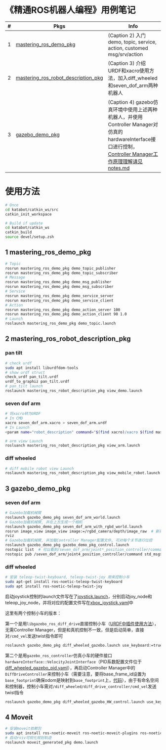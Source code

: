 # 《精通ROS机器人编程》用例笔记

| # | Pkgs | Info |
| - | - | - |
| 1 | [mastering_ros_demo_pkg](./src/mastering_ros_demo_pkg/) | (Caption 2) 入门demo, topic, service, action, customed msg/srv/action |
| 2 | [mastering_ros_robot_description_pkg](./src/mastering_ros_robot_description_pkg/) | (Caption 3) 介绍URDF和xacro使用方法，加入diff_wheeled和seven_dof_arm两种机器人 |
| 3 | [gazebo_demo_pkg](./src/gazebo_demo_pkg/) | (Caption 4) gazebo仿真环境中使用上述两种机器人，并使用Controller Manager对仿真的hardwareInterface接口进行控制，[Controller Manager工作原理理解请见notes.md](./notes.md#controller-manager工作原理)

# 使用方法
```bash
# Once
cd katabot/catkin_ws/src
catkin_init_workspace

# Build if update
cd katabot/catkin_ws
catkin_build
source devel/setup.zsh
```
## 1 mastering_ros_demo_pkg
```bash
# Topic
rosrun mastering_ros_demo_pkg demo_topic_publisher
rosrun mastering_ros_demo_pkg demo_topic_subscriber
# Message
rosrun mastering_ros_demo_pkg demo_msg_publisher
rosrun mastering_ros_demo_pkg demo_msg_subscriber
# Service
rosrun mastering_ros_demo_pkg demo_service_server
rosrun mastering_ros_demo_pkg demo_service_client
# Action
rosrun mastering_ros_demo_pkg demo_action_server 100
rosrun mastering_ros_demo_pkg demo_action_client 90 1.0
# Launch
roslaunch mastering_ros_demo_pkg demo_topic.launch
```

## 2 mastering_ros_robot_description_pkg
### pan tilt
```bash
# check urdf
sudo apt install liburdfdom-tools
# show urdf struct
check_urdf pan_tilt.urdf
urdf_to_graphiz pan_tilt.urdf
# pan_tilt launch
roslaunch mastering_ros_robot_description_pkg view_demo.launch
```
### seven dof arm
```bash
# 将xacro转为URDF
# In CMD
xacro seven_dof_arm.xacro > seven_dof_arm.urdf
# In Launch
<param name="robot_description" command="$(find xacro)/xacro $(find mastering_ros_robot_description_pkg)/urdf/seven_dof_arm.xacro" />

# arm view Launch
rosluanch mastering_ros_robot_description_pkg view_arm.launch
```
### diff wheeled
```bash
# diff mobile robot view Launch
roslaunch mastering_ros_robot_description_pkg view_mobile_robot.launch
```

## 3 gazebo_demo_pkg
### seven dof arm
```bash
# Gazebo加载机械臂
roslaunch gazebo_demo_pkg seven_dof_arm_world.launch
# Gazebo加载机械臂, 并在上方生成一个相机
roslaunch gazebo_demo_pkg seven_dof_arm_with_rgbd_world.launch
rosrun image_view image_view image:=/rgbd_camera/depth/image_raw  # 新界面查看图像信息
rviz
# Gazebo加载机械臂, 并加载Controller Manager配置文件, 可对每个关节进行位控
roslaunch gazebo_demo_pkg gazebo_demo_pkg_control.launch
rostopic list  # 可以看到/seven_dof_arm/joint*_position_controller/command
rostopic pub /seven_dof_arm/joint4_position_controller/command std_msgs/Float64 "1.0"  # 向其发送指令
```

### diff wheeled
```bash
# 安装 teleop-twist-keyboard, teleop-twist-joy 用来控制小车
sudo apt-get install ros-noetic-teleop-twist-keyboard
sudo apt install ros-noetic-teleop-twist-joy
```
启动joystick控制的launch文件写在了[joystick.launch](./src/gazebo_demo_pkg/launch/diff_wheeled/joystick.launch)，分别启动joy_node和teleop_joy_node，并将对应的配置文件写在[xbox_joystick.yaml](./src/gazebo_demo_pkg/config/diff_wheeled/xbox_joystick.yaml)中

这里有两个控制小车的版本：

第一个是用`libgazebo_ros_diff_drive`直接控制小车（[URDF中插件使用方法](./src/mastering_ros_robot_description_pkg/urdf/diff_wheeled_robot.xacro#198)），无需Controller Manager，但是和真机控制不一致，但是启动简单，直接对`/cmd_vel`发送twist指令即可
```bash
roslaunch gazebo_demo_pkg diff_wheeled_gazebo.launch use_keyboard:=true use_joystick:=true
```

第二个是用`gazebo_ros_controller`仿真小车的硬件接口`hardwareInterface::VelocityJointInterface`（PID系数配置文件位于[diff_wheeled_gazebo_pid.yaml](./src/gazebo_demo_pkg/config/diff_wheeled/diff_wheeled_gazebo_pid.yaml)），再启动Controller Manager中的`DiffDriveController`来控制小车（需要注意，要将base_frame_id设置为`base_footprint`确保odom是映射到`base_footprint`上，[代码](./src/gazebo_demo_pkg/config/diff_wheeled/diff_wheeled_controller.yaml#15)），由于有命名空间和控制器，控制小车需对`/diff_wheeled/diff_drive_controller/cmd_vel`发送twist指令
```bash
roslaunch gazebo_demo_pkg diff_wheeled_gazebo_HW_control.launch use_keyboard:=true use_joystick:=true
```

## 4 Moveit
```bash
# 安装moveit依赖包
sudo apt install ros-noetic-moveit ros-noetic-moveit-plugins ros-noetic-moveit-planners
# 启动rviv可视化规划轨迹
roslaunch moveit_generated_pkg demo.launch
```
